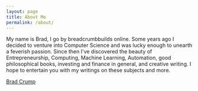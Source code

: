 ```yaml
---
layout: page
title: About Me
permalink: /about/
---
```


My name is Brad, I go by breadcrumbbuilds online. Some years ago I decided to venture into Computer Science and was lucky enough to unearth a feverish passion. Since then I've discovered the beauty of Entrepreneurship, Computing, Machine Learning, Automation, good philosophical books, investing and finance in general, and creative writing. I hope to entertain you with my writings on these subjects and more.

<div class="LI-profile-badge"  data-version="v1" data-size="medium" data-locale="en_US" data-type="horizontal" data-theme="dark" data-vanity="brad-crump"><a class="LI-simple-link" href='https://ca.linkedin.com/in/brad-crump?trk=profile-badge'>Brad Crump</a></div>
